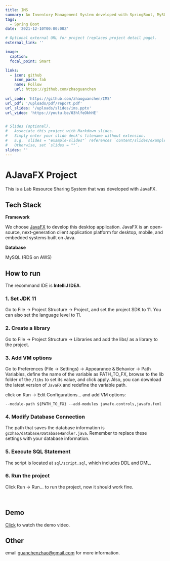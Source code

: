 ```yaml
---
title: IMS
summary: An Inventory Management System developed with SpringBoot, MySQL, Mybatis, Mybatis-Plus, and Redis.
tags:
  - Spring Boot
date: '2021-12-10T00:00:00Z'

# Optional external URL for project (replaces project detail page).
external_link: ''

image:
  caption:
  focal_point: Smart

links:
  - icon: github
    icon_pack: fab
    name: Follow
    url: https://github.com/zhaoguanchen
 
url_code: 'https://github.com/zhaoguanchen/IMS'
url_pdf: '/uploads/pdf/report.pdf'
url_slides: '/uploads/slides/ims.pptx'
url_video: 'https://youtu.be/03hlfeOkhHE'


# Slides (optional).
#   Associate this project with Markdown slides.
#   Simply enter your slide deck's filename without extension.
#   E.g. `slides = "example-slides"` references `content/slides/example-slides.md`.
#   Otherwise, set `slides = ""`.
slides: ''
---
```


# AJavaFX Project

This is a Lab Resource Sharing System that was developed with JavaFX.

## Tech Stack

**Framework**

We choose [JavaFX](https://openjfx.io/) to develop this desktop application. JavaFX is an open-source, next-generation client application platform for desktop, mobile, and embedded systems built on Java.

**Database**

MySQL (RDS on AWS)

## How to run

The recommand IDE is **IntelliJ IDEA**.

### 1. Set JDK 11

Go to File -> Project Structure -> Project, and set the project SDK to 11. You can also set the language level to 11.

### 2. Create a library

Go to File -> Project Structure -> Libraries and add the libs/ as a library to the project.

### 3. Add VM options

Go to Preferences (File -> Settings) -> Appearance & Behavior -> Path Variables, define the name of the variable as PATH_TO_FX, browse to the lib folder of the `/libs` to set its value, and click apply.  Also, you can download the latest version of `JavaFX` and redefine the variable path.

  

click on Run -> Edit Configurations... and add VM options:

```
--module-path ${PATH_TO_FX} --add-modules javafx.controls,javafx.fxml
```

### 4. Modify Database Connection

The path that saves the database information is `gczhao/database/DatabaseHandler.java`. Remember to replace these settings with your database information.

### 5. Execute SQL Statement

The script is located at `sql/script.sql`, which includes DDL and DML.

### 6. Run the project

Click Run -> Run... to run the project, now it should work fine.  

​					

## Demo

[Click](https://youtu.be/U4hvyrmi904) to watch the demo video.

## Other

email guanchenzhao@gmail.com for more information.

